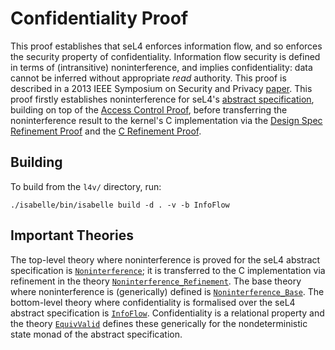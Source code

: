 <!--@TAG(DATA61_BSD)-->

Confidentiality Proof
=====================

This proof establishes that seL4 enforces information flow, and so
enforces the security property of confidentiality. Information flow
security is defined in terms of (intransitive) noninterference, and
implies confidentiality: data cannot be inferred without appropriate
*read* authority. This proof is described in a 2013 IEEE Symposium on
Security and Privacy [paper][1]. This proof firstly establishes
noninterference for seL4's [abstract specification](../../spec/abstract/),
building on top of the [Access Control Proof](../access-control/),
before transferring the noninterference result to the kernel's
C implementation via the [Design Spec Refinement Proof](../refine/) and
the [C Refinement Proof](../crefine/).

  [1]: http://www.nicta.com.au/pub?id=6464 "seL4: from General Purpose to a Proof of Information Flow Enforcement"

Building
--------

To build from the `l4v/` directory, run:

    ./isabelle/bin/isabelle build -d . -v -b InfoFlow

Important Theories
------------------

The top-level theory where noninterference is proved for the seL4
abstract specification is [`Noninterference`](Noninterference.thy); it
is transferred to the C implementation via refinement in the theory
[`Noninterference_Refinement`](Noninterference_Refinement.thy). The base
theory where noninterference is (generically) defined is
[`Noninterference_Base`](Noninterference_Base.thy). The bottom-level
theory where confidentiality is formalised over the seL4 abstract
specification is [`InfoFlow`](InfoFlow.thy). Confidentiality is
a relational property and the theory [`EquivValid`](../lib/EquivValid.thy)
defines these generically for the nondeterministic state monad of the
abstract specification.

